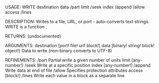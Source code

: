 USAGE:
     WRITE destination data /part limit /seek index /append /allow access /lines

DESCRIPTION:
     Writes to a file, URL, or port - auto-converts text strings.
     WRITE is a function .

RETURNS:
    (undocumented)

ARGUMENTS:
    destination [port! file! url! block!]
    data [binary! string! block! object!]
        Data to write (non-binary converts to UTF-8)

REFINEMENTS:
    /part
        Partial write a given number of units
    limit [any-number!]
    /seek
        Write at a specific position
    index [any-number!]
    /append
        Write data at end of file
    /allow
        Specifies protection attributes
    access [block!]
    /lines
        Write each value in a block as a separate line
